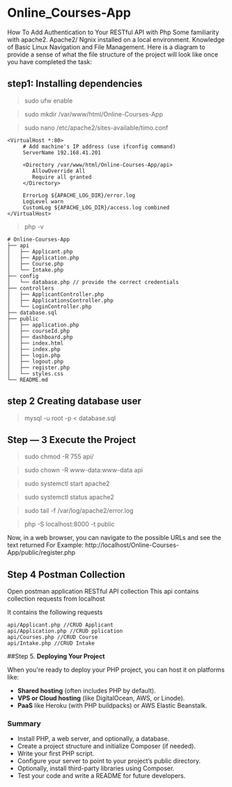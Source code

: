 # Online_Courses-App
How To Add Authentication to Your RESTful API with Php
Some familiarity with apache2. Apache2/ Ngnix installed on a local environment. Knowledge of Basic Linux Navigation and File Management. Here is a diagram to provide a sense of what the file structure of the project will look like once you have completed the task:
## step1: Installing dependencies

 > sudo ufw enable

 > sudo mkdir /var/www/html/Online-Courses-App

 > sudo nano /etc/apache2/sites-available/timo.conf

    <VirtualHost *:80>
         # Add machine's IP address (use ifconfig command)
         ServerName 192.168.41.201
    
         <Directory /var/www/html/Online-Courses-App/api>
            AllowOverride All
            Require all granted
         </Directory>
    
         ErrorLog ${APACHE_LOG_DIR}/error.log
         LogLevel warn
         CustomLog ${APACHE_LOG_DIR}/access.log combined
    </VirtualHost>

 > php -v

    # Online-Courses-App
    ├── api
    │   ├── Applicant.php
    │   ├── Application.php
    │   ├── Course.php
    │   └── Intake.php
    ├── config
    │   └── database.php // provide the correct credentials
    ├── controllers
    │   ├── ApplicantController.php
    │   ├── ApplicationsController.php
    │   └── LoginController.php
    ├── database.sql
    ├── public
    │   ├── application.php
    │   ├── courseId.php
    │   ├── dashboard.php
    │   ├── index.html
    │   ├── index.php
    │   ├── login.php
    │   ├── logout.php
    │   ├── register.php
    │   └── styles.css
    └── README.md


## step 2 Creating database user

 > mysql -u root -p < database.sql

## Step — 3 Execute the Project

> sudo chmod -R 755 api/

> sudo chown -R www-data:www-data api

> sudo systemctl start apache2

> sudo systemctl status apache2

> sudo tail -f /var/log/apache2/error.log

> php -S localhost:8000 -t public

Now, in a web browser, you can navigate to the possible URLs and see the text returned 
For Example: http://localhost/Online-Courses-App/public/register.php

## Step 4 Postman Collection
Open postman application
RESTful API collection
This api contains collection requests from localhost

It contains the following requests

    api/Applicant.php //CRUD Applicant
    api/Application.php //CRUD pplication
    api/Courses.php //CRUD Course
    api/Intake.php //CRUD Intake


##Step 5. **Deploying Your Project**

When you're ready to deploy your PHP project, you can host it on platforms like:

- **Shared hosting** (often includes PHP by default).
- **VPS or Cloud hosting** (like DigitalOcean, AWS, or Linode).
- **PaaS** like Heroku (with PHP buildpacks) or AWS Elastic Beanstalk.

### Summary

- Install PHP, a web server, and optionally, a database.
- Create a project structure and initialize Composer (if needed).
- Write your first PHP script.
- Configure your server to point to your project’s public directory.
- Optionally, install third-party libraries using Composer.
- Test your code and write a README for future developers.

